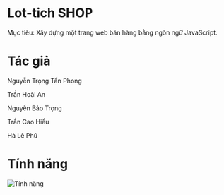 # Lot-tich SHOP
Mục tiêu: Xây dựng một trang web bán hàng bằng ngôn ngữ JavaScript.
# Tác giả
Nguyễn Trọng Tấn Phong

Trần Hoài An

Nguyễn Bảo Trọng 

Trần Cao Hiếu

Hà Lê Phú
# Tính năng
![Tính năng](https://github.com/hieutran03/lot-tich-shop-home-page/assets/164027211/5ee4b9e3-6644-40a6-b654-e5078918ca58)

